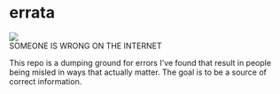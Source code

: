 # errata
<img src="http://imgs.xkcd.com/comics/duty_calls.png"><br>
SOMEONE IS WRONG ON THE INTERNET

This repo is a dumping ground for errors I've found that result in people being misled in ways that actually matter.
The goal is to be a source of correct information.
